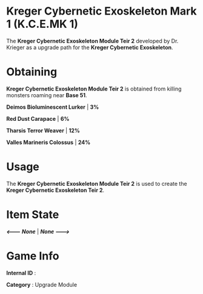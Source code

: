 # Kreger Cybernetic Exoskeleton Mark 1 (K.C.E.MK 1)

The **Kreger Cybernetic Exoskeleton Module Teir 2** developed by Dr. Krieger as a upgrade path for the **Kreger Cybernetic Exoskeleton**.

# Obtaining

**Kreger Cybernetic Exoskeleton Module Teir 2** is obtained from killing monsters roaming near **Base 51**.

**Deimos Bioluminescent Lurker** | **3%**

**Red Dust Carapace** | **6%**

**Tharsis Terror Weaver** | **12%**

**Valles Marineris Colossus** | **24%**

# Usage

The **Kreger Cybernetic Exoskeleton Module Teir 2** is used to create the **Kreger Cybernetic Exoskeleton Teir 2**.

# Item State

***<--- None*** | ***None --->***

# Game Info

**Internal ID** : 

**Category** : Upgrade Module
